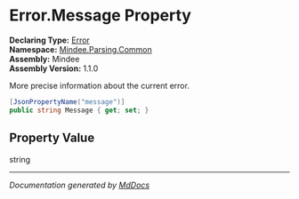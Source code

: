 ﻿<!--  
  <auto-generated>   
    The contents of this file were generated by a tool.  
    Changes to this file may be list if the file is regenerated  
  </auto-generated>   
-->

# Error.Message Property

**Declaring Type:** [Error](../index.md)  
**Namespace:** [Mindee.Parsing.Common](../../index.md)  
**Assembly:** Mindee  
**Assembly Version:** 1.1.0

More precise information about the current error.

```csharp
[JsonPropertyName("message")]
public string Message { get; set; }
```

## Property Value

string

___

*Documentation generated by [MdDocs](https://github.com/ap0llo/mddocs)*

